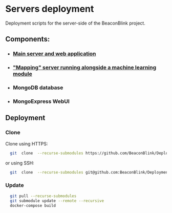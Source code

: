 # Servers deployment

Deployment scripts for the server-side of the BeaconBlink project.

## Components:
- ### [**Main server and web application**](https://github.com/BeaconBlink/Server)
- ### [**"Mapping" server running alongside a machine learning module**](https://github.com/BeaconBlink/Room_mapping)
- ### **MongoDB database**
- ### **MongoExpress WebUI**

## Deployment
### Clone
Clone using HTTPS:
```bash
  git  clone  --recurse-submodules https://github.com/BeaconBlink/Deployment.git
```
or using SSH:
```bash
  git  clone  --recurse-submodules git@github.com:BeaconBlink/Deployment.git
```

### Update
```bash
  git pull --recurse-submodules
  git submodule update --remote --recursive
  docker-compose build
```
